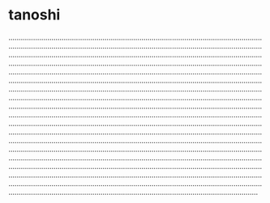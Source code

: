 # tanoshi
..................................................................................................................................................................................................................................................................................................................................................................................................................................................................................................................................................................................................................................................................................................................................................................................................................................................................................................................................................................................................................................................................................................................................................................................................................................................................................................................................................................................................................................................................................................................................................................................................................................................................................................................................................................................................................................................................................................................................................................................................................................................................................................................................................................................................................................................................................................................................................................................................................................................